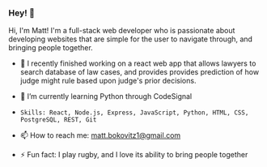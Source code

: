 ### Hey! 👋

Hi, I'm Matt! I'm a full-stack web developer who is passionate about developing websites that are simple for the user to navigate through, and bringing people together. 

- 🔭  I recently finished working on a react web app that allows lawyers to search database of law cases, and provides provides prediction of how judge might rule based upon judge's prior decisions. 
- 🌱  I’m currently learning Python through CodeSignal
-     Skills: React, Node.js, Express, JavaScript, Python, HTML, CSS, PostgreSQL, REST, Git
- 📫  How to reach me: matt.bokovitz1@gmail.com

- ⚡ Fun fact: I play rugby, and I love its ability to bring people together

